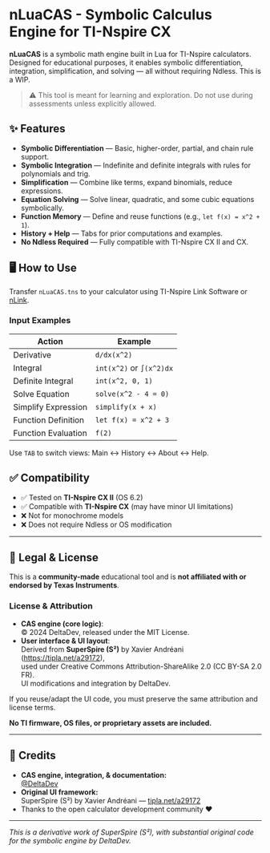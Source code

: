 # nLuaCAS - Symbolic Calculus Engine for TI-Nspire CX

**nLuaCAS** is a symbolic math engine built in Lua for TI-Nspire calculators. Designed for educational purposes, it enables symbolic differentiation, integration, simplification, and solving — all without requiring Ndless.
This is a WIP.
> ⚠️ This tool is meant for learning and exploration. Do not use during assessments unless explicitly allowed.

## ✨ Features

- **Symbolic Differentiation** — Basic, higher-order, partial, and chain rule support.
- **Symbolic Integration** — Indefinite and definite integrals with rules for polynomials and trig.
- **Simplification** — Combine like terms, expand binomials, reduce expressions.
- **Equation Solving** — Solve linear, quadratic, and some cubic equations symbolically.
- **Function Memory** — Define and reuse functions (e.g., `let f(x) = x^2 + 1`).
- **History + Help** — Tabs for prior computations and examples.
- **No Ndless Required** — Fully compatible with TI-Nspire CX II and CX.

## 🖥 How to Use

Transfer `nLuaCAS.tns` to your calculator using TI-Nspire Link Software or [nLink](https://github.com/ndless-nspire/nlink).

### Input Examples

| Action               | Example                    |
|----------------------|----------------------------|
| Derivative           | `d/dx(x^2)`                |
| Integral             | `int(x^2)` or `∫(x^2)dx`   |
| Definite Integral    | `int(x^2, 0, 1)`           |
| Solve Equation       | `solve(x^2 - 4 = 0)`       |
| Simplify Expression  | `simplify(x + x)`          |
| Function Definition  | `let f(x) = x^2 + 3`       |
| Function Evaluation  | `f(2)`                     |

Use `TAB` to switch views: Main ↔ History ↔ About ↔ Help.

## ✅ Compatibility

- ✅ Tested on **TI-Nspire CX II** (OS 6.2)
- ✅ Compatible with **TI-Nspire CX** (may have minor UI limitations)
- ❌ Not for monochrome models
- ❌ Does not require Ndless or OS modification

---

## 🔐 Legal & License

This is a **community-made** educational tool and is **not affiliated with or endorsed by Texas Instruments**.

### License & Attribution

- **CAS engine (core logic)**:  
  © 2024 DeltaDev, released under the MIT License.
- **User interface & UI layout**:  
  Derived from **SuperSpire (S²)** by Xavier Andréani (https://tipla.net/a29172),  
  used under Creative Commons Attribution-ShareAlike 2.0 (CC BY-SA 2.0 FR).  
  UI modifications and integration by DeltaDev.

If you reuse/adapt the UI code, you must preserve the same attribution and license terms.

**No TI firmware, OS files, or proprietary assets are included.**

---

## 🙏 Credits

- **CAS engine, integration, & documentation:**  
  [@DeltaDev](https://github.com/yourusername)
- **Original UI framework:**  
  SuperSpire (S²) by Xavier Andréani — [tipla.net/a29172](https://tipla.net/a29172)
- Thanks to the open calculator development community ❤️

---

*This is a derivative work of SuperSpire (S²), with substantial original code for the symbolic engine by DeltaDev.*